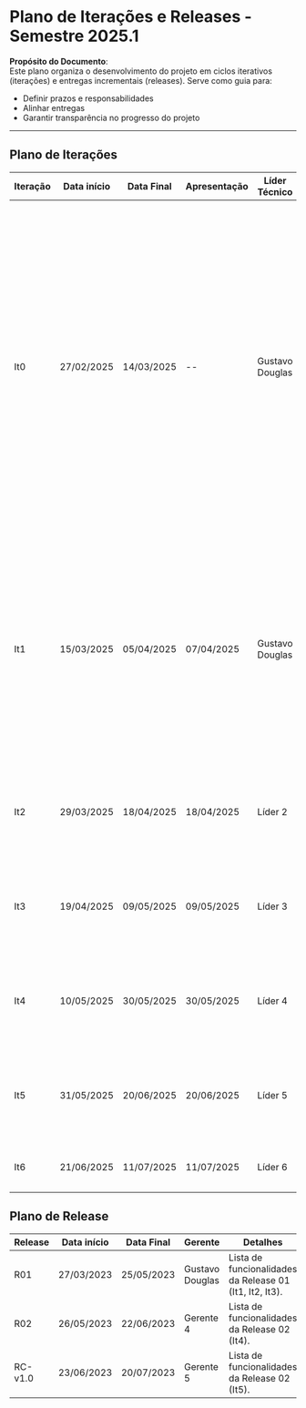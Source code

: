 # **Plano de Iterações e Releases - Semestre 2025.1**  

**Propósito do Documento**:  
Este plano organiza o desenvolvimento do projeto em ciclos iterativos (iterações) e entregas incrementais (releases). Serve como guia para:  
- Definir prazos e responsabilidades  
- Alinhar entregas
- Garantir transparência no progresso do projeto  

---
## Plano de Iterações

| Iteração | Data início | Data Final | Apresentação | Líder Técnico   | Detalhes                                                                                                                                                                                                                                                                                                                                 |
| -------- | ----------- | ---------- | ------------ | --------------- | ---------------------------------------------------------------------------------------------------------------------------------------------------------------------------------------------------------------------------------------------------------------------------------------------------------------------------------------- |
| It0      | 27/02/2025  | 14/03/2025 | --           | Gustavo Douglas | Planejamento, Estudos e Estudo dos Documentos e Definição de Tecnologias dos projetos. Criação dos Documentos: Documento de Visão, Modelo Conceitual, Lista de User Stories, Plano de Iteração e Plano de Release,  Estrutura do Projeto (código base do projeto), Detalhar User Stories para a Iteração 1, Implementar User Story Base. |
| It1      | 15/03/2025  | 05/04/2025 | 07/04/2025   | Gustavo Douglas | Criar Documento de Visão, Modelo Conceitual, Lista de User Stories, Plano de Iteração e Plano de Release, Detalhar User Stories para a Iteração 2, Implementar User Stories definidos na Iteração 1 (um US por membro da equipe).                                                                                                        |
| It2      | 29/03/2025  | 18/04/2025 | 18/04/2025   | Líder 2         | Detalhar User Stories, Implementar User Stories, Testar User Stories, Deploy da Iteração.                                                                                                                                                                                                                                                |
| It3      | 19/04/2025  | 09/05/2025 | 09/05/2025   | Líder 3         | Detalhar User Stories, Implementar User Stories, Testar User Stories, Deploy da Iteração.                                                                                                                                                                                                                                                |
| It4      | 10/05/2025  | 30/05/2025 | 30/05/2025   | Líder 4         | Detalhar User Stories, Implementar User Stories, Testar User Stories, Deploy da Iteração.                                                                                                                                                                                                                                                |
| It5      | 31/05/2025  | 20/06/2025 | 20/06/2025   | Líder 5         | Detalhar User Stories, Implementar User Stories, Testar User Stories, Deploy da Iteração.                                                                                                                                                                                                                                                |
| It6      | 21/06/2025  | 11/07/2025 | 11/07/2025   | Líder 6         | Correções de Bugs, Testes, e Entrega do Projeto.                                                                                                                                                                                                                                                                                         |

## Plano de Release

| Release | Data início | Data Final | Gerente         | Detalhes                                                |
| ------- | ----------- | ---------- | --------------- | ------------------------------------------------------- |
| R01     | 27/03/2023  | 25/05/2023 | Gustavo Douglas | Lista de funcionalidades da Release 01 (It1, It2, It3). |
| R02     | 26/05/2023  | 22/06/2023 | Gerente 4       | Lista de funcionalidades da Release 02 (It4).           |
| RC-v1.0 | 23/06/2023  | 20/07/2023 | Gerente 5       | Lista de funcionalidades da Release 02 (It5).           |
